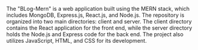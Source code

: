 The "BLog-Mern" is a web application built using the MERN stack, which includes MongoDB, Express.js, React.js, and Node.js. 
The repository is organized into two main directories: client and server. 
The client directory contains the React application for the front end, while the server directory holds the Node.js and Express code for the back end. 
The project also utilizes JavaScript, HTML, and CSS for its development.
